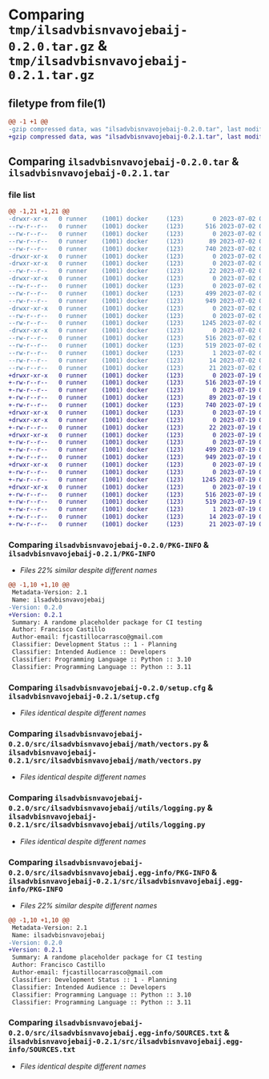 # Comparing `tmp/ilsadvbisnvavojebaij-0.2.0.tar.gz` & `tmp/ilsadvbisnvavojebaij-0.2.1.tar.gz`

## filetype from file(1)

```diff
@@ -1 +1 @@
-gzip compressed data, was "ilsadvbisnvavojebaij-0.2.0.tar", last modified: Sun Jul  2 08:25:56 2023, max compression
+gzip compressed data, was "ilsadvbisnvavojebaij-0.2.1.tar", last modified: Wed Jul 19 05:02:45 2023, max compression
```

## Comparing `ilsadvbisnvavojebaij-0.2.0.tar` & `ilsadvbisnvavojebaij-0.2.1.tar`

### file list

```diff
@@ -1,21 +1,21 @@
-drwxr-xr-x   0 runner    (1001) docker     (123)        0 2023-07-02 08:25:56.726603 ilsadvbisnvavojebaij-0.2.0/
--rw-r--r--   0 runner    (1001) docker     (123)      516 2023-07-02 08:25:56.726603 ilsadvbisnvavojebaij-0.2.0/PKG-INFO
--rw-r--r--   0 runner    (1001) docker     (123)        0 2023-07-02 08:25:36.000000 ilsadvbisnvavojebaij-0.2.0/README.md
--rw-r--r--   0 runner    (1001) docker     (123)       89 2023-07-02 08:25:36.000000 ilsadvbisnvavojebaij-0.2.0/pyproject.toml
--rw-r--r--   0 runner    (1001) docker     (123)      740 2023-07-02 08:25:56.730603 ilsadvbisnvavojebaij-0.2.0/setup.cfg
-drwxr-xr-x   0 runner    (1001) docker     (123)        0 2023-07-02 08:25:56.722603 ilsadvbisnvavojebaij-0.2.0/src/
-drwxr-xr-x   0 runner    (1001) docker     (123)        0 2023-07-02 08:25:56.726603 ilsadvbisnvavojebaij-0.2.0/src/ilsadvbisnvavojebaij/
--rw-r--r--   0 runner    (1001) docker     (123)       22 2023-07-02 08:25:36.000000 ilsadvbisnvavojebaij-0.2.0/src/ilsadvbisnvavojebaij/__init__.py
-drwxr-xr-x   0 runner    (1001) docker     (123)        0 2023-07-02 08:25:56.726603 ilsadvbisnvavojebaij-0.2.0/src/ilsadvbisnvavojebaij/math/
--rw-r--r--   0 runner    (1001) docker     (123)        0 2023-07-02 08:25:36.000000 ilsadvbisnvavojebaij-0.2.0/src/ilsadvbisnvavojebaij/math/__init__.py
--rw-r--r--   0 runner    (1001) docker     (123)      499 2023-07-02 08:25:36.000000 ilsadvbisnvavojebaij-0.2.0/src/ilsadvbisnvavojebaij/math/scalars.py
--rw-r--r--   0 runner    (1001) docker     (123)      949 2023-07-02 08:25:36.000000 ilsadvbisnvavojebaij-0.2.0/src/ilsadvbisnvavojebaij/math/vectors.py
-drwxr-xr-x   0 runner    (1001) docker     (123)        0 2023-07-02 08:25:56.726603 ilsadvbisnvavojebaij-0.2.0/src/ilsadvbisnvavojebaij/utils/
--rw-r--r--   0 runner    (1001) docker     (123)        0 2023-07-02 08:25:36.000000 ilsadvbisnvavojebaij-0.2.0/src/ilsadvbisnvavojebaij/utils/__init__.py
--rw-r--r--   0 runner    (1001) docker     (123)     1245 2023-07-02 08:25:36.000000 ilsadvbisnvavojebaij-0.2.0/src/ilsadvbisnvavojebaij/utils/logging.py
-drwxr-xr-x   0 runner    (1001) docker     (123)        0 2023-07-02 08:25:56.726603 ilsadvbisnvavojebaij-0.2.0/src/ilsadvbisnvavojebaij.egg-info/
--rw-r--r--   0 runner    (1001) docker     (123)      516 2023-07-02 08:25:56.000000 ilsadvbisnvavojebaij-0.2.0/src/ilsadvbisnvavojebaij.egg-info/PKG-INFO
--rw-r--r--   0 runner    (1001) docker     (123)      519 2023-07-02 08:25:56.000000 ilsadvbisnvavojebaij-0.2.0/src/ilsadvbisnvavojebaij.egg-info/SOURCES.txt
--rw-r--r--   0 runner    (1001) docker     (123)        1 2023-07-02 08:25:56.000000 ilsadvbisnvavojebaij-0.2.0/src/ilsadvbisnvavojebaij.egg-info/dependency_links.txt
--rw-r--r--   0 runner    (1001) docker     (123)       14 2023-07-02 08:25:56.000000 ilsadvbisnvavojebaij-0.2.0/src/ilsadvbisnvavojebaij.egg-info/requires.txt
--rw-r--r--   0 runner    (1001) docker     (123)       21 2023-07-02 08:25:56.000000 ilsadvbisnvavojebaij-0.2.0/src/ilsadvbisnvavojebaij.egg-info/top_level.txt
+drwxr-xr-x   0 runner    (1001) docker     (123)        0 2023-07-19 05:02:45.131695 ilsadvbisnvavojebaij-0.2.1/
+-rw-r--r--   0 runner    (1001) docker     (123)      516 2023-07-19 05:02:45.131695 ilsadvbisnvavojebaij-0.2.1/PKG-INFO
+-rw-r--r--   0 runner    (1001) docker     (123)        0 2023-07-19 05:02:28.000000 ilsadvbisnvavojebaij-0.2.1/README.md
+-rw-r--r--   0 runner    (1001) docker     (123)       89 2023-07-19 05:02:28.000000 ilsadvbisnvavojebaij-0.2.1/pyproject.toml
+-rw-r--r--   0 runner    (1001) docker     (123)      740 2023-07-19 05:02:45.131695 ilsadvbisnvavojebaij-0.2.1/setup.cfg
+drwxr-xr-x   0 runner    (1001) docker     (123)        0 2023-07-19 05:02:45.127695 ilsadvbisnvavojebaij-0.2.1/src/
+drwxr-xr-x   0 runner    (1001) docker     (123)        0 2023-07-19 05:02:45.127695 ilsadvbisnvavojebaij-0.2.1/src/ilsadvbisnvavojebaij/
+-rw-r--r--   0 runner    (1001) docker     (123)       22 2023-07-19 05:02:28.000000 ilsadvbisnvavojebaij-0.2.1/src/ilsadvbisnvavojebaij/__init__.py
+drwxr-xr-x   0 runner    (1001) docker     (123)        0 2023-07-19 05:02:45.127695 ilsadvbisnvavojebaij-0.2.1/src/ilsadvbisnvavojebaij/math/
+-rw-r--r--   0 runner    (1001) docker     (123)        0 2023-07-19 05:02:28.000000 ilsadvbisnvavojebaij-0.2.1/src/ilsadvbisnvavojebaij/math/__init__.py
+-rw-r--r--   0 runner    (1001) docker     (123)      499 2023-07-19 05:02:28.000000 ilsadvbisnvavojebaij-0.2.1/src/ilsadvbisnvavojebaij/math/scalars.py
+-rw-r--r--   0 runner    (1001) docker     (123)      949 2023-07-19 05:02:28.000000 ilsadvbisnvavojebaij-0.2.1/src/ilsadvbisnvavojebaij/math/vectors.py
+drwxr-xr-x   0 runner    (1001) docker     (123)        0 2023-07-19 05:02:45.131695 ilsadvbisnvavojebaij-0.2.1/src/ilsadvbisnvavojebaij/utils/
+-rw-r--r--   0 runner    (1001) docker     (123)        0 2023-07-19 05:02:28.000000 ilsadvbisnvavojebaij-0.2.1/src/ilsadvbisnvavojebaij/utils/__init__.py
+-rw-r--r--   0 runner    (1001) docker     (123)     1245 2023-07-19 05:02:28.000000 ilsadvbisnvavojebaij-0.2.1/src/ilsadvbisnvavojebaij/utils/logging.py
+drwxr-xr-x   0 runner    (1001) docker     (123)        0 2023-07-19 05:02:45.127695 ilsadvbisnvavojebaij-0.2.1/src/ilsadvbisnvavojebaij.egg-info/
+-rw-r--r--   0 runner    (1001) docker     (123)      516 2023-07-19 05:02:45.000000 ilsadvbisnvavojebaij-0.2.1/src/ilsadvbisnvavojebaij.egg-info/PKG-INFO
+-rw-r--r--   0 runner    (1001) docker     (123)      519 2023-07-19 05:02:45.000000 ilsadvbisnvavojebaij-0.2.1/src/ilsadvbisnvavojebaij.egg-info/SOURCES.txt
+-rw-r--r--   0 runner    (1001) docker     (123)        1 2023-07-19 05:02:45.000000 ilsadvbisnvavojebaij-0.2.1/src/ilsadvbisnvavojebaij.egg-info/dependency_links.txt
+-rw-r--r--   0 runner    (1001) docker     (123)       14 2023-07-19 05:02:45.000000 ilsadvbisnvavojebaij-0.2.1/src/ilsadvbisnvavojebaij.egg-info/requires.txt
+-rw-r--r--   0 runner    (1001) docker     (123)       21 2023-07-19 05:02:45.000000 ilsadvbisnvavojebaij-0.2.1/src/ilsadvbisnvavojebaij.egg-info/top_level.txt
```

### Comparing `ilsadvbisnvavojebaij-0.2.0/PKG-INFO` & `ilsadvbisnvavojebaij-0.2.1/PKG-INFO`

 * *Files 22% similar despite different names*

```diff
@@ -1,10 +1,10 @@
 Metadata-Version: 2.1
 Name: ilsadvbisnvavojebaij
-Version: 0.2.0
+Version: 0.2.1
 Summary: A randome placeholder package for CI testing
 Author: Francisco Castillo
 Author-email: fjcastillocarrasco@gmail.com
 Classifier: Development Status :: 1 - Planning
 Classifier: Intended Audience :: Developers
 Classifier: Programming Language :: Python :: 3.10
 Classifier: Programming Language :: Python :: 3.11
```

### Comparing `ilsadvbisnvavojebaij-0.2.0/setup.cfg` & `ilsadvbisnvavojebaij-0.2.1/setup.cfg`

 * *Files identical despite different names*

### Comparing `ilsadvbisnvavojebaij-0.2.0/src/ilsadvbisnvavojebaij/math/vectors.py` & `ilsadvbisnvavojebaij-0.2.1/src/ilsadvbisnvavojebaij/math/vectors.py`

 * *Files identical despite different names*

### Comparing `ilsadvbisnvavojebaij-0.2.0/src/ilsadvbisnvavojebaij/utils/logging.py` & `ilsadvbisnvavojebaij-0.2.1/src/ilsadvbisnvavojebaij/utils/logging.py`

 * *Files identical despite different names*

### Comparing `ilsadvbisnvavojebaij-0.2.0/src/ilsadvbisnvavojebaij.egg-info/PKG-INFO` & `ilsadvbisnvavojebaij-0.2.1/src/ilsadvbisnvavojebaij.egg-info/PKG-INFO`

 * *Files 22% similar despite different names*

```diff
@@ -1,10 +1,10 @@
 Metadata-Version: 2.1
 Name: ilsadvbisnvavojebaij
-Version: 0.2.0
+Version: 0.2.1
 Summary: A randome placeholder package for CI testing
 Author: Francisco Castillo
 Author-email: fjcastillocarrasco@gmail.com
 Classifier: Development Status :: 1 - Planning
 Classifier: Intended Audience :: Developers
 Classifier: Programming Language :: Python :: 3.10
 Classifier: Programming Language :: Python :: 3.11
```

### Comparing `ilsadvbisnvavojebaij-0.2.0/src/ilsadvbisnvavojebaij.egg-info/SOURCES.txt` & `ilsadvbisnvavojebaij-0.2.1/src/ilsadvbisnvavojebaij.egg-info/SOURCES.txt`

 * *Files identical despite different names*

